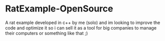 # RatExample-OpenSource
A rat example developed in c++ by me (solo) and im looking to improve the code and optimize it so i can sell it as a tool for big companies to manage their computers or something like that ;)
